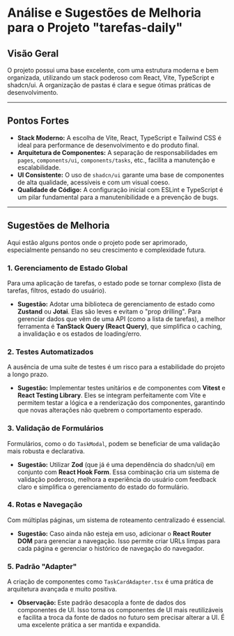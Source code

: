 # Análise e Sugestões de Melhoria para o Projeto "tarefas-daily"

## Visão Geral

O projeto possui uma base excelente, com uma estrutura moderna e bem organizada, utilizando um stack poderoso com React, Vite, TypeScript e shadcn/ui. A organização de pastas é clara e segue ótimas práticas de desenvolvimento.

---

## Pontos Fortes

*   **Stack Moderno:** A escolha de Vite, React, TypeScript e Tailwind CSS é ideal para performance de desenvolvimento e do produto final.
*   **Arquitetura de Componentes:** A separação de responsabilidades em `pages`, `components/ui`, `components/tasks`, etc., facilita a manutenção e escalabilidade.
*   **UI Consistente:** O uso de `shadcn/ui` garante uma base de componentes de alta qualidade, acessíveis e com um visual coeso.
*   **Qualidade de Código:** A configuração inicial com ESLint e TypeScript é um pilar fundamental para a manutenibilidade e a prevenção de bugs.

---

## Sugestões de Melhoria

Aqui estão alguns pontos onde o projeto pode ser aprimorado, especialmente pensando no seu crescimento e complexidade futura.

### 1. Gerenciamento de Estado Global

Para uma aplicação de tarefas, o estado pode se tornar complexo (lista de tarefas, filtros, estado do usuário).

*   **Sugestão:** Adotar uma biblioteca de gerenciamento de estado como **Zustand** ou **Jotai**. Elas são leves e evitam o "prop drilling". Para gerenciar dados que vêm de uma API (como a lista de tarefas), a melhor ferramenta é **TanStack Query (React Query)**, que simplifica o caching, a invalidação e os estados de loading/erro.

### 2. Testes Automatizados

A ausência de uma suíte de testes é um risco para a estabilidade do projeto a longo prazo.

*   **Sugestão:** Implementar testes unitários e de componentes com **Vitest** e **React Testing Library**. Eles se integram perfeitamente com Vite e permitem testar a lógica e a renderização dos componentes, garantindo que novas alterações não quebrem o comportamento esperado.

### 3. Validação de Formulários

Formulários, como o do `TaskModal`, podem se beneficiar de uma validação mais robusta e declarativa.

*   **Sugestão:** Utilizar **Zod** (que já é uma dependência do shadcn/ui) em conjunto com **React Hook Form**. Essa combinação cria um sistema de validação poderoso, melhora a experiência do usuário com feedback claro e simplifica o gerenciamento do estado do formulário.

### 4. Rotas e Navegação

Com múltiplas páginas, um sistema de roteamento centralizado é essencial.

*   **Sugestão:** Caso ainda não esteja em uso, adicionar o **React Router DOM** para gerenciar a navegação. Isso permite criar URLs limpas para cada página e gerenciar o histórico de navegação do navegador.

### 5. Padrão "Adapter"

A criação de componentes como `TaskCardAdapter.tsx` é uma prática de arquitetura avançada e muito positiva.

*   **Observação:** Este padrão desacopla a fonte de dados dos componentes de UI. Isso torna os componentes de UI mais reutilizáveis e facilita a troca da fonte de dados no futuro sem precisar alterar a UI. É uma excelente prática a ser mantida e expandida.
